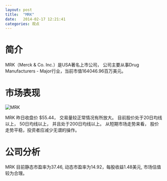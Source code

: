```yaml
---
layout: post
title:  "MRK"
date:   2014-02-17 12:21:41
categories: 观点
---
```


# 简介
MRK（Merck & Co. Inc.）是USA著名上市公司，
公司主要从事Drug Manufacturers - Major行业，当前市值164046.96百万美元。

# 市场表现

![MRK](http://finviz.com/chart.ashx?t=MRK&ty=c&ta=1&p=d&s=l)

MRK 昨日收盘价 $55.44，
交易量较正常情况有所放大。
目前股价处于20日均线以上，
50日均线以上，
并且处于200日均线以上。
从短期市场走势来看，
股价走势平稳，投资者应减少无谓的操作。

# 公司分析
MRK 目前静态市盈率为37.46, 动态市盈率为14.92，每股收益1.48美元,
市场估值较为合理。
